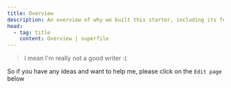 ```yaml
---
title: Overview
description: An overview of why we built this starter, including its features, the libraries used, and more.
head:
  - tag: title
    content: Overview | superfile
---
```



> I mean I'm really not a good writer :( 
  
So if you have any ideas and want to help me, please click on the `Edit page` below
